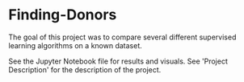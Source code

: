 # Finding-Donors
The goal of this project was to compare several different supervised learning algorithms on a known dataset.   
  
See the Jupyter Notebook file for results and visuals.
See 'Project Description' for the description of the project.
